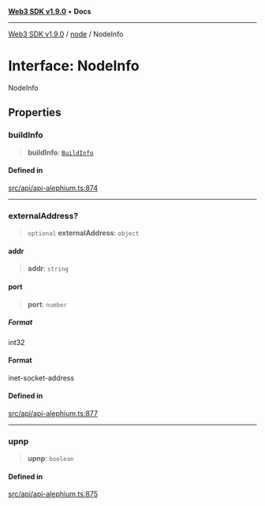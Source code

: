 [**Web3 SDK v1.9.0**](../../../README.md) • **Docs**

***

[Web3 SDK v1.9.0](../../../globals.md) / [node](../README.md) / NodeInfo

# Interface: NodeInfo

NodeInfo

## Properties

### buildInfo

> **buildInfo**: [`BuildInfo`](BuildInfo.md)

#### Defined in

[src/api/api-alephium.ts:874](https://github.com/Mystic-Nayy/alephium-web3/blob/c1afd789a197ce5fe21f08c2965942090157c33d/packages/web3/src/api/api-alephium.ts#L874)

***

### externalAddress?

> `optional` **externalAddress**: `object`

#### addr

> **addr**: `string`

#### port

> **port**: `number`

##### Format

int32

#### Format

inet-socket-address

#### Defined in

[src/api/api-alephium.ts:877](https://github.com/Mystic-Nayy/alephium-web3/blob/c1afd789a197ce5fe21f08c2965942090157c33d/packages/web3/src/api/api-alephium.ts#L877)

***

### upnp

> **upnp**: `boolean`

#### Defined in

[src/api/api-alephium.ts:875](https://github.com/Mystic-Nayy/alephium-web3/blob/c1afd789a197ce5fe21f08c2965942090157c33d/packages/web3/src/api/api-alephium.ts#L875)
